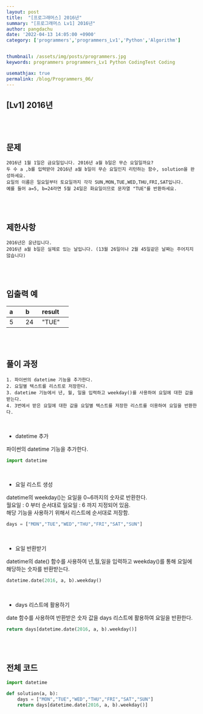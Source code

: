 ```yaml
---
layout: post
title:  "[프로그래머스] 2016년"
summary: "[프로그래머스 Lv1] 2016년"
author: pangdachu
date: '2022-04-13 14:05:00 +0900'
category: ['programmers','programmers_Lv1','Python','Algorithm']


thumbnail: /assets/img/posts/programmers.jpg
keywords: programmers programmers_Lv1 Python CodingTest Coding

usemathjax: true
permalink: /blog/Programmers_06/
---
```


## [Lv1] 2016년
<br>
<br>


문제
---------
```
2016년 1월 1일은 금요일입니다. 2016년 a월 b일은 무슨 요일일까요?     
두 수 a ,b를 입력받아 2016년 a월 b일이 무슨 요일인지 리턴하는 함수, solution을 완성하세요.      
요일의 이름은 일요일부터 토요일까지 각각 SUN,MON,TUE,WED,THU,FRI,SAT입니다.       
예를 들어 a=5, b=24라면 5월 24일은 화요일이므로 문자열 "TUE"를 반환하세요.           
```
<br>
<br>

제한사항
---------
```
2016년은 윤년입니다.       
2016년 a월 b일은 실제로 있는 날입니다. (13월 26일이나 2월 45일같은 날짜는 주어지지 않습니다)      
```
<br>
<br>

입출력 예
---------

|a&nbsp;&nbsp;&nbsp;&nbsp;|b&nbsp;&nbsp;&nbsp;&nbsp;|result&nbsp;&nbsp;&nbsp;&nbsp;|          
|---------|---------|---------|
|  5  |  24  |  "TUE"  |      
            
<br>
<br>

풀이 과정
---------
```
1. 파이썬의 datetime 기능을 추가한다.    
2. 요일별 텍스트를 리스트로 저장한다.       
3. datetime 기능에서 년, 월, 일을 입력하고 weekday()를 사용하여 요일에 대한 값을 받는다.       
4. 3번에서 받은 요일에 대한 값을 요일별 텍스트를 저장한 리스트를 이용하여 요일을 반환한다.       
```
<br>

* datetime 추가     

파이썬의 datetime 기능을 추가한다.             

```python
import datetime 
```
<br>

* 요일 리스트 생성                     

datetime의 weekday()는 요일을 0~6까지의 숫자로 반환한다.     
월요일 : 0 부터 순서대로 일요일 : 6 까지 지정되어 있음.      
해당 기능을 사용하기 위해서 리스트에 순서대로 저장함.          

```python
days = ["MON","TUE","WED","THU","FRI","SAT","SUN"] 
```
<br>

* 요일 반환받기                        

datetime의 date() 함수를 사용하여 년,월,일을 입력하고 weekday()를 통해 요일에 해당하는 숫자를 반환받는다.          

```python
datetime.date(2016, a, b).weekday()
```
<br>

* days 리스트에 활용하기                                 

date 함수를 사용하여 반환받은 숫자 값을 days 리스트에 활용하여 요일을 반환한다.               

```python
return days[datetime.date(2016, a, b).weekday()]
```

<br>
<br>

전체 코드
---------
```python
import datetime

def solution(a, b):
    days = ["MON","TUE","WED","THU","FRI","SAT","SUN"]
    return days[datetime.date(2016, a, b).weekday()]
```

